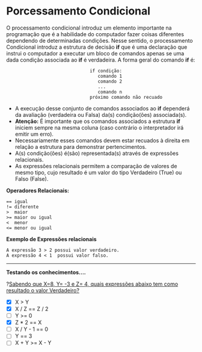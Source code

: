 # Porcessamento Condicional

O processamento condicional introduz um elemento importante na programação que é a habilidade do computador fazer coisas diferentes dependendo de determinadas condições. Nesse sentido, o processamento Condicional introduz a estrutura de decisão **if** que é uma declaração que instrui o computador a executar um bloco de comandos apenas se uma dada condição associada ao **if** é verdadeira. 
A forma geral do comando **if** é: 
```
                               if condição: 
                                  comando 1 
                                  comando 2
                                  ...
                                  comando n 
                               próximo comando não recuado                                                                  
```
+ A execução desse conjunto de comandos associados ao **if** dependerá da avaliação (verdadeira ou Falsa) da(s) condição(ões) associada(s).
+ **Atenção:** É importante que os comandos associados a estrutura **if** iniciem sempre na mesma coluna (caso contrário o interpretador irá emitir um erro). 
+ Necessariamente esses comandos devem estar recuados à direita em relação a estrutura para demonstrar pertencimentos. 
+ A(s) condição(ões) é(são) representada(s) através de expressões relacionais. 
+ As expressões relacionais permitem a comparação de valores de mesmo tipo, cujo resultado é um valor do tipo Verdadeiro (True) ou Falso (False). 

**Operadores Relacionais:**
```
== igual
!= diferente
>  maior
>= maior ou igual
<  menor
<= menor ou igual
```
**Exemplo de Expressões relacionais**
```
A expressão 3 > 2 possui valor verdadeiro. 
A expressão 4 < 1  possui valor falso.
```
-------
**Testando os conhecimentos....**

?[Sabendo que  X=8, Y= -3 e Z= 4, quais expressões abaixo tem como resultado o valor Verdadeiro?](multiple)
-[x] X > Y	
-[x] X / Z == Z / 2 
-[ ] Y >= 0
-[x] Z * 2 == X
-[ ] X / Y - 1 == 0
-[ ] Y == 3
-[ ] X + Y >= X - Y 
